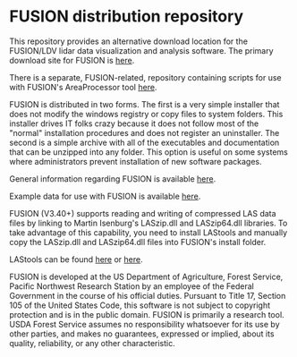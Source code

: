 # FUSION distribution repository
This repository provides an alternative download location for the FUSION/LDV lidar data visualization and analysis software. The primary
download site for FUSION is [here](http://forsys.sefs.uw.edu/fusion/fusionlatest.html).

There is a separate, FUSION-related, repository containing scripts for use with FUSION's AreaProcessor tool 
[here](https://github.com/bmcgaughey1/FUSIONscripts).

FUSION is distributed in two forms. The first is a very simple installer that does not modify the windows registry or copy
files to system folders. This installer drives IT folks crazy because it does not follow most of the "normal" installation
procedures and does not register an uninstaller. The second is a simple archive with all of the executables and documentation
that can be unzipped into any folder. This option is useful on some systems where administrators prevent installation of new software 
packages. 

General information regarding FUSION is available [here](http://forsys.sefs.uw.edu/fusion/fusion_overview.html).

Example data for use with FUSION is available [here](http://forsys.sefs.uw.edu/fusion/fusionlatest.html).

FUSION (V3.40+) supports reading and writing of compressed LAS data files by linking to Martin Isenburg's LASzip.dll and LASzip64.dll 
libraries. To take advantage of this capability, you need to install LAStools and manually copy the LASzip.dll and LASzip64.dll files into 
FUSION's install folder.

LAStools can be found [here](https://rapidlasso.de/product-overview/) or [here](http://lastools.org/).



FUSION is developed at the US Department of Agriculture, Forest Service, Pacific Northwest Research Station by an employee of the Federal 
Government in the course of his official duties. Pursuant to Title 17, Section 105 of the United States Code, this software is not subject to 
copyright protection and is in the public domain. FUSION is primarily a research tool. USDA Forest Service assumes no responsibility whatsoever 
for its use by other parties, and makes no guarantees, expressed or implied, about its quality, reliability, or any other characteristic.
